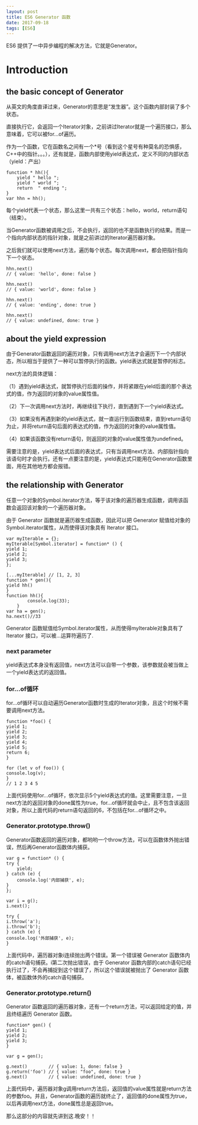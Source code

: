 ```yaml
---
layout: post
title: ES6 Generator 函数
date: 2017-09-18
tags: [ES6]
---
```


ES6 提供了一中异步编程的解决方法，它就是Generator。

# Introduction

## the basic concept of Generator

从英文的角度直译过来，Generator的意思是“发生器”。这个函数内部封装了多个状态。

直接执行它，会返回一个Iterator对象，之前讲过Iterator就是一个遍历接口，那么意味着，它可以被for...of遍历。

作为一个函数，它在函数名之间有一个*号（看到这个星号有种莫名的恐惧感，C++中的指针。。。），还有就是，函数内部使用yield表达式，定义不同的内部状态（yield：产出）

    function * hh(){
        yield " hello ";
        yield " world ";
        return  " ending ";
    }
    var hhn = hh();

每个yield代表一个状态，那么这里一共有三个状态：hello，world，return语句（结束）。

当Generator函数被调用之后，不会执行，返回的也不是函数执行的结果。而是一个指向内部状态的指针对象，就是之前讲过的Iterator遍历器对象。

之后我们就可以使用next方法，遍历每个状态。每次调用next，都会把指针指向下一个状态。

    hhn.next()
    // { value: 'hello', done: false }

    hhn.next()
    // { value: 'world', done: false }

    hhn.next()
    // { value: 'ending', done: true }

    hhn.next()
    // { value: undefined, done: true }

## about the yield expression

由于Generator函数返回的遍历对象，只有调用next方法才会遍历下一个内部状态，所以相当于提供了一种可以暂停执行的函数。yield表达式就是暂停的标志。

next方法的具体逻辑：

（1）遇到yield表达式，就暂停执行后面的操作，并将紧跟在yield后面的那个表达式的值，作为返回的对象的value属性值。

（2）下一次调用next方法时，再继续往下执行，直到遇到下一个yield表达式。

（3）如果没有再遇到新的yield表达式，就一直运行到函数结束，直到return语句为止，并将return语句后面的表达式的值，作为返回的对象的value属性值。

（4）如果该函数没有return语句，则返回的对象的value属性值为undefined。

需要注意的是，yield表达式后面的表达式，只有当调用next方法、内部指针指向该语句时才会执行。还有一点要注意的是，yield表达式只能用在Generator函数里面，用在其他地方都会报错。

## the relationship with Generator

任意一个对象的Symbol.iterator方法，等于该对象的遍历器生成函数，调用该函数会返回该对象的一个遍历器对象。

由于 Generator 函数就是遍历器生成函数，因此可以把 Generator 赋值给对象的Symbol.iterator属性，从而使得该对象具有 Iterator 接口。

    var myIterable = {};
    myIterable[Symbol.iterator] = function* () {
    yield 1;
    yield 2;
    yield 3;
    };

    [...myIterable] // [1, 2, 3]
    function * gen(){
    yield hh()
    }
    function hh(){
            console.log(33);
        }
    var ha = gen();
    ha.next()//33

Generator 函数赋值给Symbol.iterator属性，从而使得myIterable对象具有了 Iterator 接口，可以被...运算符遍历了.

### next parameter

yield表达式本身没有返回值，next方法可以自带一个参数，该参数就会被当做上一个yield表达式的返回值。

### for...of循环

for...of循环可以自动遍历Generator函数时生成的Iterator对象，且这个时候不需要调用next方法。

    function *foo() {
    yield 1;
    yield 2;
    yield 3;
    yield 4;
    yield 5;
    return 6;
    }

    for (let v of foo()) {
    console.log(v);
    }
    // 1 2 3 4 5

上面代码使用for...of循环，依次显示5个yield表达式的值。这里需要注意，一旦next方法的返回对象的done属性为true，for...of循环就会中止，且不包含该返回对象，所以上面代码的return语句返回的6，不包括在for...of循环之中。

### Generator.prototype.throw()

Generator函数返回的遍历对象，都哟哟一个throw方法，可以在函数体外抛出错误，然后再Generator函数体内捕获。

    var g = function* () {
    try {
        yield;
    } catch (e) {
        console.log('内部捕获', e);
    }
    };

    var i = g();
    i.next();

    try {
    i.throw('a');
    i.throw('b');
    } catch (e) {
    console.log('外部捕获', e);
    }

上面代码中，遍历器对象i连续抛出两个错误。第一个错误被 Generator 函数体内的catch语句捕获。i第二次抛出错误，由于 Generator 函数内部的catch语句已经执行过了，不会再捕捉到这个错误了，所以这个错误就被抛出了 Generator 函数体，被函数体外的catch语句捕获。

### Generator.prototype.return()

Generator 函数返回的遍历器对象，还有一个return方法，可以返回给定的值，并且终结遍历 Generator 函数。

    function* gen() {
    yield 1;
    yield 2;
    yield 3;
    }

    var g = gen();

    g.next()        // { value: 1, done: false }
    g.return('foo') // { value: "foo", done: true }
    g.next()        // { value: undefined, done: true }

上面代码中，遍历器对象g调用return方法后，返回值的value属性就是return方法的参数foo。并且，Generator函数的遍历就终止了，返回值的done属性为true，以后再调用next方法，done属性总是返回true。

那么这部分的内容就先讲到这.晚安！！